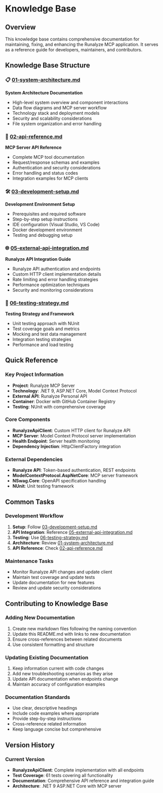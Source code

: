 # Knowledge Base

## Overview
This knowledge base contains comprehensive documentation for maintaining, fixing, and enhancing the Runalyze MCP application. It serves as a reference guide for developers, maintainers, and contributors.

## Knowledge Base Structure

### 📋 [01-system-architecture.md](01-system-architecture.md)
**System Architecture Documentation**
- High-level system overview and component interactions
- Data flow diagrams and MCP server workflow
- Technology stack and deployment models
- Security and scalability considerations
- File system organization and error handling

### 🔌 [02-api-reference.md](02-api-reference.md)
**MCP Server API Reference**
- Complete MCP tool documentation
- Request/response schemas and examples
- Authentication and security considerations
- Error handling and status codes
- Integration examples for MCP clients

### 🛠️ [03-development-setup.md](03-development-setup.md)
**Development Environment Setup**
- Prerequisites and required software
- Step-by-step setup instructions
- IDE configuration (Visual Studio, VS Code)
- Docker development environment
- Testing and debugging setup

### 🌐 [05-external-api-integration.md](05-external-api-integration.md)
**Runalyze API Integration Guide**
- Runalyze API authentication and endpoints
- Custom HTTP client implementation details
- Rate limiting and error handling strategies
- Performance optimization techniques
- Security and monitoring considerations

### 🧪 [06-testing-strategy.md](06-testing-strategy.md)
**Testing Strategy and Framework**
- Unit testing approach with NUnit
- Test coverage goals and metrics
- Mocking and test data management
- Integration testing strategies
- Performance and load testing

## Quick Reference

### Key Project Information
- **Project**: Runalyze MCP Server
- **Technology**: .NET 9, ASP.NET Core, Model Context Protocol
- **External API**: Runalyze Personal API
- **Container**: Docker with GitHub Container Registry
- **Testing**: NUnit with comprehensive coverage

### Core Components
- **RunalyzeApiClient**: Custom HTTP client for Runalyze API
- **MCP Server**: Model Context Protocol server implementation
- **Health Endpoint**: Server health monitoring
- **Dependency Injection**: HttpClientFactory integration

### External Dependencies
- **Runalyze API**: Token-based authentication, REST endpoints
- **ModelContextProtocol.AspNetCore**: MCP server framework
- **NSwag.Core**: OpenAPI specification handling
- **NUnit**: Unit testing framework

## Common Tasks

### Development Workflow
1. **Setup**: Follow [03-development-setup.md](03-development-setup.md)
2. **API Integration**: Reference [05-external-api-integration.md](05-external-api-integration.md)
3. **Testing**: Use [06-testing-strategy.md](06-testing-strategy.md)
4. **Architecture**: Review [01-system-architecture.md](01-system-architecture.md)
5. **API Reference**: Check [02-api-reference.md](02-api-reference.md)

### Maintenance Tasks
- Monitor Runalyze API changes and update client
- Maintain test coverage and update tests
- Update documentation for new features
- Review and update security considerations

## Contributing to Knowledge Base

### Adding New Documentation
1. Create new markdown files following the naming convention
2. Update this README.md with links to new documentation
3. Ensure cross-references between related documents
4. Use consistent formatting and structure

### Updating Existing Documentation
1. Keep information current with code changes
2. Add new troubleshooting scenarios as they arise
3. Update API documentation when endpoints change
4. Maintain accuracy of configuration examples

### Documentation Standards
- Use clear, descriptive headings
- Include code examples where appropriate
- Provide step-by-step instructions
- Cross-reference related information
- Keep language concise but comprehensive

## Version History

### Current Version
- **RunalyzeApiClient**: Complete implementation with all endpoints
- **Test Coverage**: 61 tests covering all functionality
- **Documentation**: Comprehensive API reference and integration guide
- **Architecture**: .NET 9 ASP.NET Core with MCP server
